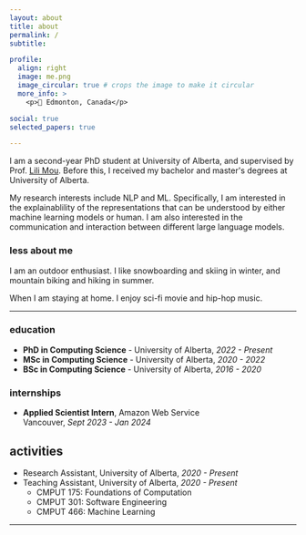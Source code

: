 ```yaml
---
layout: about
title: about
permalink: /
subtitle: 

profile:
  align: right
  image: me.png
  image_circular: true # crops the image to make it circular
  more_info: >
    <p>📍 Edmonton, Canada</p>

social: true
selected_papers: true

---
```


I am a second-year PhD student at University of Alberta, and supervised by Prof. [Lili Mou](https://lili-mou.github.io/). Before this, I received my bachelor and master's degrees at University of Alberta.

My research interests include NLP and ML. Specifically, I am interested in the explainablility of the representations that can be understood by either machine learning models or human. I am also interested in the communication and interaction between different large language models.

### less about me
I am an outdoor enthusiast. I like snowboarding and skiing in winter, and mountain biking and hiking in summer.

When I am staying at home. I enjoy sci-fi movie and hip-hop music.

---

### education

- **PhD in Computing Science** - University of Alberta, *2022 - Present*
- **MSc in Computing Science** - University of Alberta, *2020 - 2022*
- **BSc in Computing Science** - University of Alberta, *2016 - 2020*


### internships

- **Applied Scientist Intern**, Amazon Web Service  
  Vancouver, *Sept 2023 - Jan 2024*

## activities

- Research Assistant, University of Alberta, *2020 - Present*
- Teaching Assistant, University of Alberta, *2020 - Present*
  - CMPUT 175: Foundations of Computation  
  - CMPUT 301: Software Engineering  
  - CMPUT 466: Machine Learning

---
